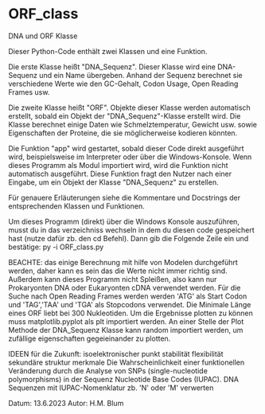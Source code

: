 # ORF_class
DNA und ORF Klasse 

Dieser Python-Code enthält zwei Klassen und eine Funktion.

Die erste Klasse heißt "DNA_Sequenz". Dieser Klasse wird eine DNA-Sequenz und ein Name übergeben. 
Anhand der Sequenz berechnet sie verschiedene Werte wie den GC-Gehalt, Codon Usage, Open Reading Frames usw.

Die zweite Klasse heißt "ORF". Objekte dieser Klasse werden automatisch erstellt, sobald ein Objekt der "DNA_Sequenz"-Klasse erstellt wird. 
Die Klasse berechnet einige Daten wie Schmelztemperatur, Gewicht usw. sowie Eigenschaften der Proteine, die sie möglicherweise kodieren könnten.

Die Funktion "app" wird gestartet, sobald dieser Code direkt ausgeführt wird, beispielsweise im Interpreter oder über die Windows-Konsole. 
Wenn dieses Programm als Modul importiert wird, wird die Funktion nicht automatisch ausgeführt. Diese Funktion fragt den Nutzer nach einer Eingabe, 
um ein Objekt der Klasse "DNA_Sequenz" zu erstellen.

Für genauere Erläuterungen siehe die Kommentare und Docstrings der entsprechenden Klassen und Funktionen.




Um dieses Programm (direkt) über die Windows Konsole auszuführen, musst du in das verzeichniss wechseln in dem du diesen code gespeichert hast (nutze dafür zb. den cd Befehl).
Dann gib die Folgende Zeile ein und bestätige:
    py -i ORF_class.py


BEACHTE:
    das einige Berechnung mit hilfe von Modelen durchgeführt werden, daher kann es sein das die Werte nicht immer richtig sind. 
    Außerdem kann dieses Programm nicht Spleißen, also kann nur Prokaryonten DNA oder Eukaryonten cDNA verwendet werden.
    Für die Suche nach Open Reading Frames werden werden 'ATG' als Start Codon und 'TAG','TAA' und 'TGA' als Stopcodons verwendet. Die Minimale Länge eines ORF liebt bei 300 Nukleotiden.
    Um die Ergebnisse plotten zu können muss matplotlib.pyplot als plt importiert werden.
    An einer Stelle der Plot Methode der DNA_Sequenz Klasse kann random importiert werden, um zufällige eigenschaften gegeieinander zu plotten.


IDEEN für die Zukunft:
    isoelektronischer punkt
    stabilität 
    flexibilität
    sekundäre struktur merkmale
    Die Wahrscheinlichkeit einer funktionellen Veränderung durch die Analyse von SNPs (single-nucleotide polymorphisms) in der Sequenz
    Nucleotide Base Codes (IUPAC). DNA Sequenzen mit IUPAC-Nomenklatur zb. 'N' oder 'M' verwerten
    
Datum: 13.6.2023
Autor: H.M. Blum
